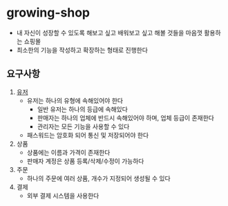 # growing-shop

* 내 자신이 성장할 수 있도록 해보고 싶고 배워보고 싶고 해볼 것들을 마음껏 활용하는 쇼핑몰
* 최소한의 기능을 작성하고 확장하는 형태로 진행한다

## 요구사항

1. [유저](./설계/유저)
   * 유저는 하나의 유형에 속해있어야 한다
     * 일반 유저는 하나의 등급에 속해있다
     * 판매자는 하나의 업체에 반드시 속해있어야 하며, 업체 등급이 존재한다
     * 관리자는 모든 기능을 사용할 수 있다
   * 패스워드는 암호화 되어 통신 및 저장되어야 한다
2. 상품
   * 상품에는 이름과 가격이 존재한다
   * 판매자 계정은 상품 등록/삭제/수정이 가능하다
3. 주문
    * 하나의 주문에 여러 상품, 개수가 지정되어 생성될 수 있다
4. 결제
   * 외부 결제 시스템을 사용한다
